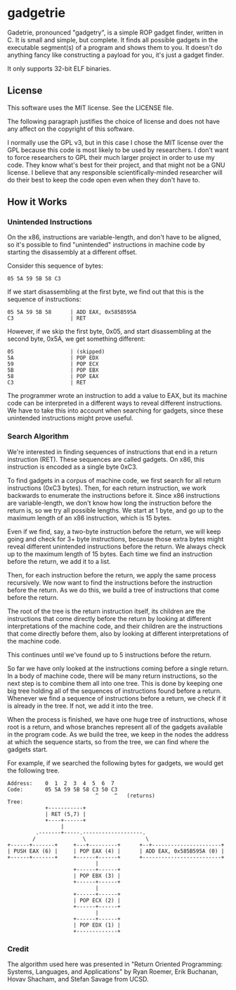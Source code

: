 gadgetrie
=========

Gadetrie, pronounced "gadgetry", is a simple ROP gadget finder, written in C.
It is small and simple, but complete. It finds all possible gadgets in the
executable segment(s) of a program and shows them to you. It doesn't do anything
fancy like constructing a payload for you, it's just a gadget finder.

It only supports 32-bit ELF binaries.

License
-------

This software uses the MIT license. See the LICENSE file.

The following paragraph justifies the choice of license and does not have any
affect on the copyright of this software.

I normally use the GPL v3, but in this case I chose the MIT license over the GPL
because this code is most likely to be used by researchers. I don't want to
force researchers to GPL their much larger project in order to use my code. They
know what's best for their project, and that might not be a GNU license.
I believe that any responsible scientifically-minded researcher will do their
best to keep the code open even when they don't have to.

How it Works
------------

### Unintended Instructions

On the x86, instructions are variable-length, and don't have to be aligned, so
it's possible to find "unintended" instructions in machine code by starting the
disassembly at a different offset.

Consider this sequence of bytes:

    05 5A 59 5B 58 C3

If we start disassembling at the first byte, we find out that this is the
sequence of instructions:

    05 5A 59 5B 58      | ADD EAX, 0x585B595A
    C3                  | RET

However, if we skip the first byte, 0x05, and start disassembling at the second
byte, 0x5A, we get something different:

    05                  | (skipped)
    5A                  | POP EDX
    59                  | POP ECX 
    5B                  | POP EBX
    58                  | POP EAX
    C3                  | RET

The programmer wrote an instruction to add a value to EAX, but its machine code
can be interpreted in a different ways to reveal different instructions. We have
to take this into account when searching for gadgets, since these unintended
instructions might prove useful.

### Search Algorithm

We're interested in finding sequences of instructions that end in a return
instruction (RET). These sequences are called gadgets. On x86, this instruction
is encoded as a single byte 0xC3.

To find gadgets in a corpus of machine code, we first search for all return
instructions (0xC3 bytes). Then, for each return instruction, we work backwards
to enumerate the instructions before it. Since x86 instructions are
variable-length, we don't know how long the instruction before the return is, so
we try all possible lengths. We start at 1 byte, and go up to the maximum length
of an x86 instruction, which is 15 bytes. 

Even if we find, say, a two-byte instruction before the return, we will keep
going and check for 3+ byte instructions, because those extra bytes might reveal
different unintended instructions before the return. We always check up to the
maximum length of 15 bytes. Each time we find an instruction before the return,
we add it to a list.

Then, for each instruction before the return, we apply the same process
recursively. We now want to find the instructions before the instruction before
the return. As we do this, we build a tree of instructions that come before the
return.

The root of the tree is the return instruction itself, its children are the
instructions that come directly before the return by looking at different
interpretations of the machine code, and their children are the instructions
that come directly before them, also by looking at different interpretations of
the machine code.

This continues until we've found up to 5 instructions before the return.

So far we have only looked at the instructions coming before a single return. In
a body of machine code, there will be many return instructions, so the next step
is to combine them all into one tree. This is done by keeping one big tree
holding all of the sequences of instructions found before a return. Whenever we
find a sequence of instructions before a return, we check if it is already in
the tree. If not, we add it into the tree.

When the process is finished, we have one huge tree of instructions, whose root
is a return, and whose branches represent all of the gadgets available in the
program code. As we build the tree, we keep in the nodes the address at which
the sequence starts, so from the tree, we can find where the gadgets start.

For example, if we searched the following bytes for gadgets, we would get the
following tree.

    Address:    0  1  2  3  4  5  6  7
    Code:       05 5A 59 5B 58 C3 50 C3
                                ^     ^   (returns)
    Tree:
                +-----------+
                | RET (5,7) |
                +----+------+
                     |
             .-------+-----.-------------------.
            /               \                   \
    +------+-------+     +---+---------+      +--+----------------------+
    | PUSH EAX (6) |     | POP EAX (4) |      | ADD EAX, 0x585B595A (0) |
    +------+-------+     +------+------+      +-------------------------+
                                |
                         +------+------+
                         | POP EBX (3) |
                         +------+------+
                                |    
                         +------+------+
                         | POP ECX (2) |
                         +------+------+
                                |    
                         +------+------+
                         | POP EDX (1) |
                         +-------------+

### Credit

The algorithm used here was presented in "Return Oriented Programming: Systems,
Languages, and Applications" by Ryan Roemer, Erik Buchanan, Hovav Shacham, and
Stefan Savage from UCSD.


